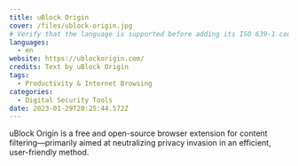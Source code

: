 ```yaml
---
title: uBlock Origin
cover: /files/ublock-origin.jpg
# Verify that the language is supported before adding its ISO 639-1 code here. without the country code, i.e. ms instead of ms_MY.
languages:
  - en
website: https://ublockorigin.com/
credits: Text by uBlock Origin
tags:
  - Productivity & Internet Browsing
categories:
  - Digital Security Tools
date: 2023-01-29T20:25:44.572Z
---
```

uBlock Origin is a free and open-source browser extension for content filtering—primarily aimed at neutralizing privacy invasion in an efficient, user-friendly method.